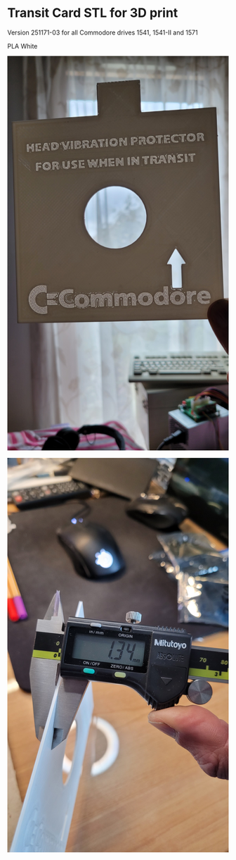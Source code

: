 # Transit Card STL for 3D print

Version 251171-03 for all Commodore drives 1541, 1541-II and 1571

PLA White

![transit Card](https://github.com/Jean-Fred64/Transit_card-Commodore-Drive/blob/main/IMG/Transit%20card%20version%201541_1571.jpg)


![Thickness transit Card](https://github.com/Jean-Fred64/Transit_card-Commodore-Drive/blob/main/IMG/Transit%20card%20PLA%20thickness.jpg)
